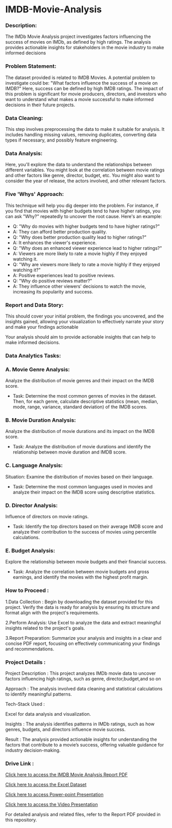 # IMDB-Movie-Analysis
### Description:

The IMDb Movie Analysis project investigates factors influencing the success of movies on IMDb, as defined by high ratings. The analysis provides actionable insights for stakeholders in the movie industry to make informed decisions
### Problem Statement: 

The dataset provided is related to IMDB Movies. A potential problem to investigate could be: "What factors influence the success of a movie on IMDB?" Here, success can be defined by high IMDB ratings. The impact of this problem is significant for movie producers, directors, and investors who want to understand what makes a movie successful to make informed decisions in their future projects.

### Data Cleaning: 
This step involves preprocessing the data to make it suitable for analysis. It includes handling missing values, removing duplicates, converting data types if necessary, and possibly feature engineering.

### Data Analysis:
Here, you'll explore the data to understand the relationships between different variables. You might look at the correlation between movie ratings and other factors like genre, director, budget, etc. You might also want to consider the year of release, the actors involved, and other relevant factors.

### Five 'Whys' Approach: 
This technique will help you dig deeper into the problem. For instance, if you find that movies with higher budgets tend to have higher ratings, you can ask "Why?" repeatedly to uncover the root cause. Here's an example:

- Q: "Why do movies with higher budgets tend to have higher ratings?"
- A: They can afford better production quality.
- Q: "Why does better production quality lead to higher ratings?"
- A: It enhances the viewer's experience.
- Q: "Why does an enhanced viewer experience lead to higher ratings?"
- A: Viewers are more likely to rate a movie highly if they enjoyed watching it.
- Q: "Why are viewers more likely to rate a movie highly if they enjoyed watching it?"
- A: Positive experiences lead to positive reviews.
- Q: "Why do positive reviews matter?"
- A: They influence other viewers' decisions to watch the movie, increasing its popularity and success.
  
### Report and Data Story: 
This should cover your initial problem, the findings you uncovered, and the insights gained, allowing your visualization to effectively narrate your story and make your findings actionable

Your analysis should aim to provide actionable insights that can help to make informed decisions.

### Data Analytics Tasks:

### A. Movie Genre Analysis: 
Analyze the distribution of movie genres and their impact on the IMDB score.
- Task: Determine the most common genres of movies in the dataset. Then, for each genre, calculate descriptive statistics (mean, median, mode, range, variance, standard deviation) of the IMDB scores.

### B. Movie Duration Analysis: 
Analyze the distribution of movie durations and its impact on the IMDB score.

- Task: Analyze the distribution of movie durations and identify the relationship between movie duration and IMDB score.

### C. Language Analysis:
Situation: Examine the distribution of movies based on their language.

- Task: Determine the most common languages used in movies and analyze their impact on the IMDB score using descriptive statistics.

### D. Director Analysis: 
Influence of directors on movie ratings.

- Task: Identify the top directors based on their average IMDB score and analyze their contribution to the success of movies using percentile calculations.

### E. Budget Analysis:
Explore the relationship between movie budgets and their financial success.

- Task: Analyze the correlation between movie budgets and gross earnings, and identify the movies with the highest profit margin.

### How to Proceed :

1.Data Collection :  Begin by downloading the dataset provided for this project. Verify the data is ready for analysis by ensuring its structure and format align with the project's requirements. 

2.Perform Analysis:  Use Excel to analyze the data and extract meaningful insights related to the project's goals.  

3.Report Preparation: Summarize your analysis and insights in a clear and concise PDF report, focusing on effectively communicating your findings and recommendations.  

### Project Details : 

Project Description : This project analyzes IMDb movie data to uncover factors influencing high ratings, such as genre, director,budget,and so on 

Approach : The analysis involved data cleaning and statistical calculations to identify meaningful patterns.  

Tech-Stack Used : 

Excel for data analysis and visualization.  

Insights : The analysis identifies patterns in IMDb ratings, such as how genres, budgets, and directors influence movie success.

Result : The analysis provided actionable insights for understanding the factors that contribute to a movie’s success, offering valuable guidance for industry decision-making.  

### Drive Link :

[Click here to access the IMDB Movie Analysis Report PDF](https://drive.google.com/file/d/1pd2gDXUw4SmrNULxRGpqI5j0GkBDVgn0/view?usp=sharing)

[Click here to access the Excel Dataset](https://docs.google.com/spreadsheets/d/1gtjCeY6VMr7u3A3GBv78SQIKw9E5GMh_/edit?usp=sharing&ouid=101204343036685814262&rtpof=true&sd=true)

[Click here to access Power-point Presentation ](https://docs.google.com/presentation/d/1t8AI-BOaHYHUQDv5eWIRPhGaU_7cteJC/edit?usp=sharing&ouid=101204343036685814262&rtpof=true&sd=true)

[Click here to access the Video Presentation ](https://drive.google.com/file/d/1GQNnkJHLkHs_US0glQ86GAJ5bP4kIC_S/view?usp=sharing)

For detailed analysis and related files, refer to the Report PDF provided in this repository.
